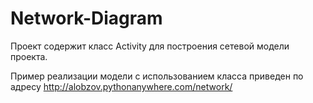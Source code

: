 # Network-Diagram

Проект содержит класс Activity для построения сетевой модели проекта.

Пример реализации модели с использованием класса приведен по адресу http://alobzov.pythonanywhere.com/network/
